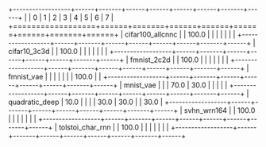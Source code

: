 +------------------+------+-------+------+------+------+------+-------+------+
|                  | 0    | 1     | 2    | 3    | 4    | 5    | 6     | 7    |
+==================+======+=======+======+======+======+======+=======+======+
| cifar100_allcnnc |      | 100.0 |      |      |      |      |       |      |
+------------------+------+-------+------+------+------+------+-------+------+
| cifar10_3c3d     |      | 100.0 |      |      |      |      |       |      |
+------------------+------+-------+------+------+------+------+-------+------+
| fmnist_2c2d      |      | 100.0 |      |      |      |      |       |      |
+------------------+------+-------+------+------+------+------+-------+------+
| fmnist_vae       |      |       |      |      |      |      | 100.0 |      |
+------------------+------+-------+------+------+------+------+-------+------+
| mnist_vae        |      |       | 70.0 | 30.0 |      |      |       |      |
+------------------+------+-------+------+------+------+------+-------+------+
| quadratic_deep   | 10.0 |       |      |      | 30.0 | 30.0 |       | 30.0 |
+------------------+------+-------+------+------+------+------+-------+------+
| svhn_wrn164      |      | 100.0 |      |      |      |      |       |      |
+------------------+------+-------+------+------+------+------+-------+------+
| tolstoi_char_rnn |      | 100.0 |      |      |      |      |       |      |
+------------------+------+-------+------+------+------+------+-------+------+